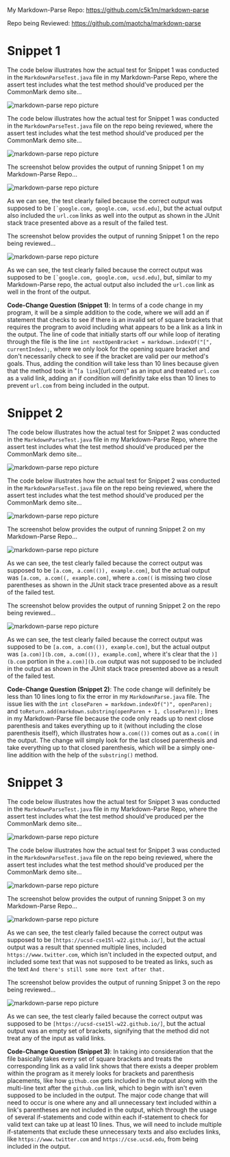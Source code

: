 My Markdown-Parse Repo: https://github.com/c5k1m/markdown-parse

Repo being Reviewed: https://github.com/maotcha/markdown-parse

# Snippet 1

The code below illustrates how the actual test for Snippet 1 was conducted in the `MarkdownParseTest.java` file in my Markdown-Parse Repo, where the assert test includes what the test method should've produced per the CommonMark demo site...

![markdown-parse repo picture](https://user-images.githubusercontent.com/81746604/157922566-66e309b1-444c-4671-bf9a-fadf21d64d34.png)


The code below illustrates how the actual test for Snippet 1 was conducted in the `MarkdownParseTest.java` file on the repo being reviewed, where the assert test includes what the test method should've produced per the CommonMark demo site...

![markdown-parse repo picture](https://user-images.githubusercontent.com/81746604/157933989-a4d9855f-5f7d-433c-ace1-3086ed1ffdce.png)


The screenshot below provides the output of running Snippet 1 on my Markdown-Parse Repo...

![markdown-parse repo picture](https://user-images.githubusercontent.com/81746604/157915930-872700f0-6f49-4d0e-9716-5fd40089b5d1.png)

As we can see, the test clearly failed because the correct output was supposed to be ``[`google.com, google.com, ucsd.edu]``, but the actual output also included the `url.com` links as well into the output as shown in the JUnit stack trace presented above as a result of the failed test.


The screenshot below provides the output of running Snippet 1 on the repo being reviewed...

![markdown-parse repo picture](https://user-images.githubusercontent.com/81746604/157933887-243798bb-d69f-4fe9-aabe-bdb9b0949d95.png)

As we can see, the test clearly failed because the correct output was supposed to be ``[`google.com, google.com, ucsd.edu]``, but, similar to my Markdown-Parse repo, the actual output also included the `url.com` link as well in the front of the output.

**Code-Change Question (Snippet 1)**: In terms of a code change in my program, it will be a simple addition to the code, where we will add an if statement that checks to see if there is an invalid set of square brackets that requires the program to avoid including what appears to be a link as a link in the output. The line of code that initially starts off our while loop of iterating through the file is the line ``int nextOpenBracket = markdown.indexOf("[", currentIndex);``, where we only look for the opening square bracket and don't necessarily check to see if the bracket are valid per our method's goals. Thus, adding the condition will take less than 10 lines because given that the method took in "`[a link`](url.com)" as an input and treated `url.com` as a valid link, adding an if condition will definitly take elss than 10 lines to prevent `url.com` from being included in the output.


# Snippet 2

The code below illustrates how the actual test for Snippet 2 was conducted in the `MarkdownParseTest.java` file in my Markdown-Parse Repo, where the assert test includes what the test method should've produced per the CommonMark demo site...

![markdown-parse repo picture](https://user-images.githubusercontent.com/81746604/157922706-08e587f3-9548-4988-a553-a93a63e0b020.png)


The code below illustrates how the actual test for Snippet 2 was conducted in the `MarkdownParseTest.java` file on the repo being reviewed, where the assert test includes what the test method should've produced per the CommonMark demo site...

![markdown-parse repo picture](https://user-images.githubusercontent.com/81746604/157929139-49dcfb4f-89eb-499c-8efd-9f54b89483c2.png)

The screenshot below provides the output of running Snippet 2 on my Markdown-Parse Repo...

![markdown-parse repo picture](https://user-images.githubusercontent.com/81746604/157933508-f38be5ee-194d-4482-a25c-bf2dfc419eec.png)

As we can see, the test clearly failed because the correct output was supposed to be `[a.com, a.com(()), example.com]`, but the actual output was `[a.com, a.com((, example.com]`, where `a.com((` is missing two close parentheses as shown in the JUnit stack trace presented above as a result of the failed test. 


The screenshot below provides the output of running Snippet 2 on the repo being reviewed...

![markdown-parse repo picture](https://user-images.githubusercontent.com/81746604/157933709-0d0f8415-b102-4f44-aa48-65053d1a15ba.png)

As we can see, the test clearly failed because the correct output was supposed to be `[a.com, a.com(()), example.com]`, but the actual output was `[a.com)](b.com, a.com(()), example.com]`, where it's clear that the `)](b.com` portion in the `a.com)](b.com` output was not supposed to be included in the output as shown in the JUnit stack trace presented above as a result of the failed test. 

**Code-Change Question (Snippet 2)**: The code change will definitely be less than 10 lines long to fix the error in my `MarkdownParse.java` file. The issue lies with the `int closeParen = markdown.indexOf(")", openParen);` and `toReturn.add(markdown.substring(openParen + 1, closeParen));` lines in my Markdown-Parse file because the code only reads up to next close parenthesis and takes everything up to it (without including the close parenthesis itself), which illustrates how `a.com(())` comes out as `a.com((` in the output. The change will simply look for the last closed parenthesis and take everything up to that closed parenthesis, which will be a simply one-line addition with the help of the `substring()` method.



# Snippet 3

The code below illustrates how the actual test for Snippet 3 was conducted in the `MarkdownParseTest.java` file in my Markdown-Parse Repo, where the assert test includes what the test method should've produced per the CommonMark demo site...

![markdown-parse repo picture](https://user-images.githubusercontent.com/81746604/157929968-0408e6ba-d640-42f3-a5af-56fe23a50bff.png)


The code below illustrates how the actual test for Snippet 3 was conducted in the `MarkdownParseTest.java` file on the repo being reviewed, where the assert test includes what the test method should've produced per the CommonMark demo site...

![markdown-parse repo picture](https://user-images.githubusercontent.com/81746604/157930272-b977aeca-fe90-4724-a67a-8f6f63b92c55.png)


The screenshot below provides the output of running Snippet 3 on my Markdown-Parse Repo...

![markdown-parse repo picture](https://user-images.githubusercontent.com/81746604/157932392-2026d2aa-6434-4541-b1ab-96b971293a7f.png)

As we can see, the test clearly failed because the correct output was supposed to be `[https://ucsd-cse15l-w22.github.io/]`, but the actual output was a result that spenned multiple lines, included `https://www.twitter.com`, which isn't included in the expected output, and included some text that was not supposed to be treated as links, such as the text `And there's still some more text after that.`


The screenshot below provides the output of running Snippet 3 on the repo being reviewed...

![markdown-parse repo picture](https://user-images.githubusercontent.com/81746604/157933110-76460f34-12d2-4277-80fd-154ba801472c.png)

As we can see, the test clearly failed because the correct output was supposed to be `[https://ucsd-cse15l-w22.github.io/]`, but the actual output was an empty set of brackets, signifying that the method did not treat any of the input as valid links.

**Code-Change Question (Snippet 3)**: In taking into consideration that the file basically takes every set of square brackets and treats the corresponding link as a valid link shows that there exists a deeper problem within the program as it merely looks for brackets and parenthesis placements, like how `github.com` gets included in the output along with the multi-line text after the `github.com` link, which to begin with isn't even supposed to be included in the output. The major code change that will need to occur is one where any and all unnecessary text included within a link's parentheses are not included in the output, which through the usage of several if-statements and code within each if-statement to check for valid text can take up at least 10 lines. Thus, we will need to include multiple if-statements that exclude these unnecessary texts and also excludes links, like `https://www.twitter.com` and `https://cse.ucsd.edu`, from being included in the output.

